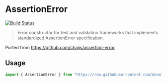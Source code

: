 # AssertionError

[![Build Status](https://travis-ci.org/denolib/assertion_error.svg?branch=master)](https://travis-ci.org/denolib/assertion_error)

> Error constructor for test and validation frameworks that implements standardized AssertionError specification.

Ported from https://github.com/chaijs/assertion-error

## Usage

```ts
import { AssertionError } from "https://raw.githubusercontent.com/denolib/assertion_error/master/index.ts";
```
